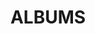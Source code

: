 ---
layout: album_gallery
resource: instagram
title: "ALBUMS"
description: "archive"
active: gallery
header-img: "img/gallery-bg.jpg"
images:

- image_path: /teamy_99/0/20250113_192923_473693025_18454870510065911_1459152750649682741_n.jpg
  gallery-folder: /gallery/teamy_99/0/
  gallery-name: 0
  gallery-date: March 2025
- image_path: /teamy_99/1/20210810_170251_234587958_539281893793187_2567246876987699839_n.jpg
  gallery-folder: /gallery/teamy_99/1/
  gallery-name: 1
  gallery-date: March 2025
- image_path: /teamy_99/1+/20211228_132124_270053332_288881373071675_287757537117233333_n.jpg
  gallery-folder: /gallery/teamy_99/1+/
  gallery-name: 1+
  gallery-date: March 2025
- image_path: /teamy_99/2/20230518_154823_347236026_899260294482194_6088578846688143623_n.jpg
  gallery-folder: /gallery/teamy_99/2/
  gallery-name: 2
  gallery-date: March 2025
- image_path: /teamy_99/2+/20210612_200924_199310226_320888506337603_4877512718899594590_n.jpg
  gallery-folder: /gallery/teamy_99/2+/
  gallery-name: 2+
  gallery-date: March 2025
- image_path: /teamy_99/7/20240201_133019_425301944_18390926035065911_5377700534705236181_n.jpg
  gallery-folder: /gallery/teamy_99/7/
  gallery-name: 7
  gallery-date: March 2025
- image_path: /teamy_99/8/20250204_095003_476301775_18458295730065911_5419415864638721072_n.jpg
  gallery-folder: /gallery/teamy_99/8/
  gallery-name: 8
  gallery-date: March 2025
- image_path: /teamy_99/9/20250116_103609_473756846_18455315029065911_971228536688200551_n.jpg
  gallery-folder: /gallery/teamy_99/9/
  gallery-name: 9
  gallery-date: March 2025
---